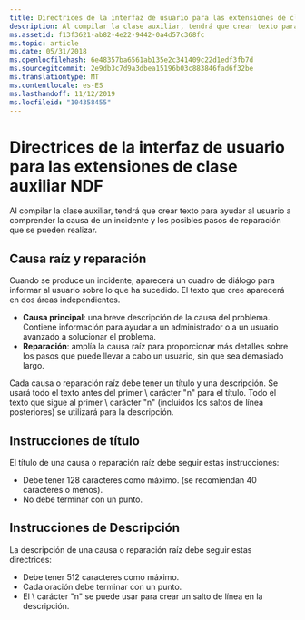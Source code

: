 ```yaml
---
title: Directrices de la interfaz de usuario para las extensiones de clase auxiliar NDF
description: Al compilar la clase auxiliar, tendrá que crear texto para ayudar al usuario a comprender la causa de un incidente y los posibles pasos de reparación que se pueden realizar.
ms.assetid: f13f3621-ab82-4e22-9442-0a4d57c368fc
ms.topic: article
ms.date: 05/31/2018
ms.openlocfilehash: 6e48357ba6561ab135e2c341409c22d1edf3fb7d
ms.sourcegitcommit: 2e9db3c7d9a3dbea15196b03c883846fad6f32be
ms.translationtype: MT
ms.contentlocale: es-ES
ms.lasthandoff: 11/12/2019
ms.locfileid: "104358455"
---
```

# <a name="ui-guidelines-for-ndf-helper-class-extensions"></a>Directrices de la interfaz de usuario para las extensiones de clase auxiliar NDF

Al compilar la clase auxiliar, tendrá que crear texto para ayudar al usuario a comprender la causa de un incidente y los posibles pasos de reparación que se pueden realizar.

## <a name="root-cause-and-repair"></a>Causa raíz y reparación

Cuando se produce un incidente, aparecerá un cuadro de diálogo para informar al usuario sobre lo que ha sucedido. El texto que cree aparecerá en dos áreas independientes.

-   **Causa principal**: una breve descripción de la causa del problema. Contiene información para ayudar a un administrador o a un usuario avanzado a solucionar el problema.
-   **Reparación**: amplía la causa raíz para proporcionar más detalles sobre los pasos que puede llevar a cabo un usuario, sin que sea demasiado largo.

Cada causa o reparación raíz debe tener un título y una descripción. Se usará todo el texto antes del primer \\ carácter "n" para el título. Todo el texto que sigue al primer \\ carácter "n" (incluidos los saltos de línea posteriores) se utilizará para la descripción.

## <a name="title-guidelines"></a>Instrucciones de título

El título de una causa o reparación raíz debe seguir estas instrucciones:

-   Debe tener 128 caracteres como máximo. (se recomiendan 40 caracteres o menos).
-   No debe terminar con un punto.

## <a name="description-guidelines"></a>Instrucciones de Descripción

La descripción de una causa o reparación raíz debe seguir estas directrices:

-   Debe tener 512 caracteres como máximo.
-   Cada oración debe terminar con un punto.
-   El \\ carácter "n" se puede usar para crear un salto de línea en la descripción.

 

 




